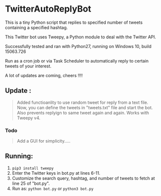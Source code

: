 # TwitterAutoReplyBot
This is a tiny Python script that replies to specified number of tweets containing a specified hashtag.

This Twitter bot uses Tweepy, a Python module to deal with the Twitter API.

Successfully tested and ran with Python27, running on Windows 10, build 15063.726

Run as a cron job or via Task Scheduler to automatically reply to certain tweets of your interest.

A lot of updates are coming, cheers !!!!

## Update :
>Added functioanlity to use random tweet for reply from a text file.
 Now, you can define the tweets in "tweets.txt" file and start the bot.
 Also prevents replyign to same tweet again and again. Works with Tweepy v4.
 
### Todo
> Add a GUI for simplicity.....

## Running:

1. `pip3 install tweepy`
2. Enter the Twitter keys in bot.py at lines 6-11.
3. Customize the search query, hashtag, and number of tweets to fetch at line 25 of "bot.py".
4. Run as:  `python bot.py` or `python3 bot.py`
